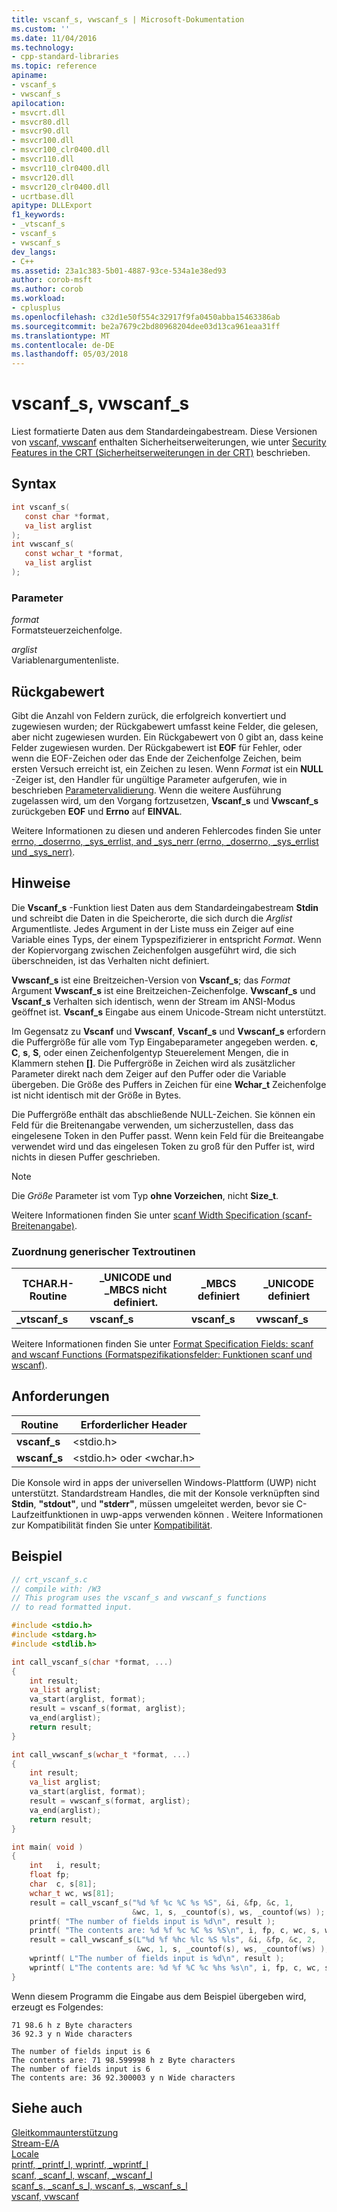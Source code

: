 ```yaml
---
title: vscanf_s, vwscanf_s | Microsoft-Dokumentation
ms.custom: ''
ms.date: 11/04/2016
ms.technology:
- cpp-standard-libraries
ms.topic: reference
apiname:
- vscanf_s
- vwscanf_s
apilocation:
- msvcrt.dll
- msvcr80.dll
- msvcr90.dll
- msvcr100.dll
- msvcr100_clr0400.dll
- msvcr110.dll
- msvcr110_clr0400.dll
- msvcr120.dll
- msvcr120_clr0400.dll
- ucrtbase.dll
apitype: DLLExport
f1_keywords:
- _vtscanf_s
- vscanf_s
- vwscanf_s
dev_langs:
- C++
ms.assetid: 23a1c383-5b01-4887-93ce-534a1e38ed93
author: corob-msft
ms.author: corob
ms.workload:
- cplusplus
ms.openlocfilehash: c32d1e50f554c32917f9fa0450abba15463386ab
ms.sourcegitcommit: be2a7679c2bd80968204dee03d13ca961eaa31ff
ms.translationtype: MT
ms.contentlocale: de-DE
ms.lasthandoff: 05/03/2018
---
```

# <a name="vscanfs-vwscanfs"></a>vscanf_s, vwscanf_s

Liest formatierte Daten aus dem Standardeingabestream. Diese Versionen von [vscanf, vwscanf](vscanf-vwscanf.md) enthalten Sicherheitserweiterungen, wie unter [Security Features in the CRT (Sicherheitserweiterungen in der CRT)](../../c-runtime-library/security-features-in-the-crt.md) beschrieben.

## <a name="syntax"></a>Syntax

```C
int vscanf_s(
   const char *format,
   va_list arglist
);
int vwscanf_s(
   const wchar_t *format,
   va_list arglist
);
```

### <a name="parameters"></a>Parameter

*format*<br/>
Formatsteuerzeichenfolge.

*arglist*<br/>
Variablenargumentenliste.

## <a name="return-value"></a>Rückgabewert

Gibt die Anzahl von Feldern zurück, die erfolgreich konvertiert und zugewiesen wurden; der Rückgabewert umfasst keine Felder, die gelesen, aber nicht zugewiesen wurden. Ein Rückgabewert von 0 gibt an, dass keine Felder zugewiesen wurden. Der Rückgabewert ist **EOF** für Fehler, oder wenn die EOF-Zeichen oder das Ende der Zeichenfolge Zeichen, beim ersten Versuch erreicht ist, ein Zeichen zu lesen. Wenn *Format* ist ein **NULL** -Zeiger ist, den Handler für ungültige Parameter aufgerufen, wie in beschrieben [Parametervalidierung](../../c-runtime-library/parameter-validation.md). Wenn die weitere Ausführung zugelassen wird, um den Vorgang fortzusetzen, **Vscanf_s** und **Vwscanf_s** zurückgeben **EOF** und **Errno** auf **EINVAL**.

Weitere Informationen zu diesen und anderen Fehlercodes finden Sie unter [errno, _doserrno, _sys_errlist, and _sys_nerr (errno, _doserrno, _sys_errlist und _sys_nerr)](../../c-runtime-library/errno-doserrno-sys-errlist-and-sys-nerr.md).

## <a name="remarks"></a>Hinweise

Die **Vscanf_s** -Funktion liest Daten aus dem Standardeingabestream **Stdin** und schreibt die Daten in die Speicherorte, die sich durch die *Arglist* Argumentliste. Jedes Argument in der Liste muss ein Zeiger auf eine Variable eines Typs, der einem Typspezifizierer in entspricht *Format*. Wenn der Kopiervorgang zwischen Zeichenfolgen ausgeführt wird, die sich überschneiden, ist das Verhalten nicht definiert.

**Vwscanf_s** ist eine Breitzeichen-Version von **Vscanf_s**; das *Format* Argument **Vwscanf_s** ist eine Breitzeichen-Zeichenfolge. **Vwscanf_s** und **Vscanf_s** Verhalten sich identisch, wenn der Stream im ANSI-Modus geöffnet ist. **Vscanf_s** Eingabe aus einem Unicode-Stream nicht unterstützt.

Im Gegensatz zu **Vscanf** und **Vwscanf**, **Vscanf_s** und **Vwscanf_s** erfordern die Puffergröße für alle vom Typ Eingabeparameter angegeben werden. **c**, **C**, **s**, **S**, oder einen Zeichenfolgentyp Steuerelement Mengen, die in Klammern stehen **[]**. Die Puffergröße in Zeichen wird als zusätzlicher Parameter direkt nach dem Zeiger auf den Puffer oder die Variable übergeben. Die Größe des Puffers in Zeichen für eine **Wchar_t** Zeichenfolge ist nicht identisch mit der Größe in Bytes.

Die Puffergröße enthält das abschließende NULL-Zeichen. Sie können ein Feld für die Breitenangabe verwenden, um sicherzustellen, dass das eingelesene Token in den Puffer passt. Wenn kein Feld für die Breiteangabe verwendet wird und das eingelesen Token zu groß für den Puffer ist, wird nichts in diesen Puffer geschrieben.

> [!NOTE]
> Die *Größe* Parameter ist vom Typ **ohne Vorzeichen**, nicht **Size_t**.

Weitere Informationen finden Sie unter [scanf Width Specification (scanf-Breitenangabe)](../../c-runtime-library/scanf-width-specification.md).

### <a name="generic-text-routine-mappings"></a>Zuordnung generischer Textroutinen

|TCHAR.H-Routine|_UNICODE und _MBCS nicht definiert.|_MBCS definiert|_UNICODE definiert|
|---------------------|------------------------------------|--------------------|-----------------------|
|**_vtscanf_s**|**vscanf_s**|**vscanf_s**|**vwscanf_s**|

Weitere Informationen finden Sie unter [Format Specification Fields: scanf and wscanf Functions (Formatspezifikationsfelder: Funktionen scanf und wscanf)](../../c-runtime-library/format-specification-fields-scanf-and-wscanf-functions.md).

## <a name="requirements"></a>Anforderungen

|Routine|Erforderlicher Header|
|-------------|---------------------|
|**vscanf_s**|\<stdio.h>|
|**wscanf_s**|\<stdio.h> oder \<wchar.h>|

Die Konsole wird in apps der universellen Windows-Plattform (UWP) nicht unterstützt. Standardstream Handles, die mit der Konsole verknüpften sind **Stdin**, **"stdout"**, und **"stderr"**, müssen umgeleitet werden, bevor sie C-Laufzeitfunktionen in uwp-apps verwenden können . Weitere Informationen zur Kompatibilität finden Sie unter [Kompatibilität](../../c-runtime-library/compatibility.md).

## <a name="example"></a>Beispiel

```C
// crt_vscanf_s.c
// compile with: /W3
// This program uses the vscanf_s and vwscanf_s functions
// to read formatted input.

#include <stdio.h>
#include <stdarg.h>
#include <stdlib.h>

int call_vscanf_s(char *format, ...)
{
    int result;
    va_list arglist;
    va_start(arglist, format);
    result = vscanf_s(format, arglist);
    va_end(arglist);
    return result;
}

int call_vwscanf_s(wchar_t *format, ...)
{
    int result;
    va_list arglist;
    va_start(arglist, format);
    result = vwscanf_s(format, arglist);
    va_end(arglist);
    return result;
}

int main( void )
{
    int   i, result;
    float fp;
    char  c, s[81];
    wchar_t wc, ws[81];
    result = call_vscanf_s("%d %f %c %C %s %S", &i, &fp, &c, 1,
                           &wc, 1, s, _countof(s), ws, _countof(ws) );
    printf( "The number of fields input is %d\n", result );
    printf( "The contents are: %d %f %c %C %s %S\n", i, fp, c, wc, s, ws);
    result = call_vwscanf_s(L"%d %f %hc %lc %S %ls", &i, &fp, &c, 2,
                            &wc, 1, s, _countof(s), ws, _countof(ws) );
    wprintf( L"The number of fields input is %d\n", result );
    wprintf( L"The contents are: %d %f %C %c %hs %s\n", i, fp, c, wc, s, ws);
}
```

Wenn diesem Programm die Eingabe aus dem Beispiel übergeben wird, erzeugt es Folgendes:

```Input
71 98.6 h z Byte characters
36 92.3 y n Wide characters
```

```Output
The number of fields input is 6
The contents are: 71 98.599998 h z Byte characters
The number of fields input is 6
The contents are: 36 92.300003 y n Wide characters
```

## <a name="see-also"></a>Siehe auch

[Gleitkommaunterstützung](../../c-runtime-library/floating-point-support.md)<br/>
[Stream-E/A](../../c-runtime-library/stream-i-o.md)<br/>
[Locale](../../c-runtime-library/locale.md)<br/>
[printf, _printf_l, wprintf, _wprintf_l](printf-printf-l-wprintf-wprintf-l.md)<br/>
[scanf, _scanf_l, wscanf, _wscanf_l](scanf-scanf-l-wscanf-wscanf-l.md)<br/>
[scanf_s, _scanf_s_l, wscanf_s, _wscanf_s_l](scanf-s-scanf-s-l-wscanf-s-wscanf-s-l.md)<br/>
[vscanf, vwscanf](vscanf-vwscanf.md)<br/>
